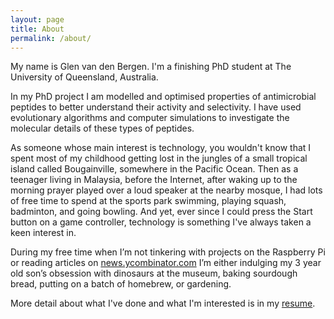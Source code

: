 ```yaml
---
layout: page
title: About
permalink: /about/
---
```


My name is Glen van den Bergen. I'm a finishing PhD student at The University of Queensland, Australia.

In my PhD project I am modelled and optimised properties of antimicrobial peptides to better understand their activity and selectivity. I have used evolutionary algorithms and computer simulations to investigate the molecular details of these types of peptides.

As someone whose main interest is technology, you wouldn't know that I spent most of my childhood getting lost in the jungles of a small tropical island called Bougainville, somewhere in the Pacific Ocean. Then as a teenager living in Malaysia, before the Internet, after waking up to the morning prayer played over a loud speaker at the nearby mosque, I had lots of free time to spend at the sports park swimming, playing squash, badminton, and going bowling. And yet, ever since I could press the Start button on a game controller, technology is something I've always taken a keen interest in.

During my free time when I’m not tinkering with projects on the Raspberry Pi or reading articles on [news.ycombinator.com](https://news.ycombinator.com/) I’m either indulging my 3 year old son’s obsession with dinosaurs at the museum, baking sourdough bread, putting on a batch of homebrew, or gardening.

More detail about what I've done and what I'm interested is in my [resume](assets/Glen_van_den_Bergen_CV_Resume.pdf).
